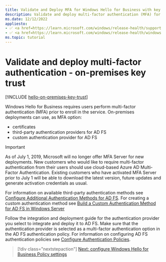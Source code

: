 ```yaml
---
title: Validate and Deploy MFA for Windows Hello for Business with key trust
description: Validate and deploy multi-factor authentication (MFA) for Windows Hello for Business in an on-premises key trust model.
ms.date: 12/12/2022
appliesto: 
- ✅ <a href=https://learn.microsoft.com/windows/release-health/supported-versions-windows-client target=_blank>Windows 10 and later</a>
- ✅ <a href=https://learn.microsoft.com/windows/release-health/windows-server-release-info target=_blank>Windows Server 2016 and later</a>
ms.topic: tutorial
---
```


# Validate and deploy multi-factor authentication - on-premises key trust

[!INCLUDE [hello-on-premises-key-trust](../../includes/hello-on-premises-key-trust.md)]

Windows Hello for Business requires users perform multi-factor authentication (MFA) prior to enroll in the service. On-premises deployments can use, as MFA option:

- certificates
- third-party authentication providers for AD FS
- custom authentication provider for AD FS

> [!IMPORTANT]
> As of July 1, 2019, Microsoft will no longer offer MFA Server for new deployments. New customers who would like to require multi-factor authentication from their users should use cloud-based Azure AD Multi-Factor Authentication. Existing customers who have activated MFA Server prior to July 1 will be able to download the latest version, future updates and generate activation credentials as usual.

For information on available third-party authentication methods see [Configure Additional Authentication Methods for AD FS](/windows-server/identity/ad-fs/operations/configure-additional-authentication-methods-for-ad-fs). For creating a custom authentication method see [Build a Custom Authentication Method for AD FS in Windows Server](/windows-server/identity/ad-fs/development/ad-fs-build-custom-auth-method)

Follow the integration and deployment guide for the authentication provider you select to integrate and deploy it to AD FS. Make sure that the authentication provider is selected as a multi-factor authentication option in the AD FS authentication policy. For information on configuring AD FS authentication policies see [Configure Authentication Policies](/windows-server/identity/ad-fs/operations/configure-authentication-policies).

> [!div class="nextstepaction"]
> [Next: configure Windows Hello for Business Policy settings](hello-key-trust-policy-settings.md)